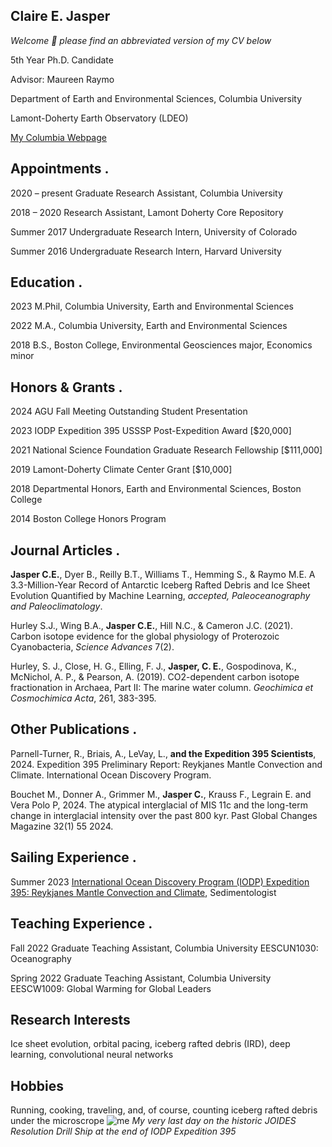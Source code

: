 ## Claire E. Jasper 
*Welcome :wave: please find an abbreviated version of my CV below*

5th Year Ph.D. Candidate

Advisor: Maureen Raymo 

Department of Earth and Environmental Sciences, Columbia University 

Lamont-Doherty Earth Observatory (LDEO) 

[My Columbia Webpage](https://people.climate.columbia.edu/users/profile/claire-elizabeth-jasper/) 

## Appointments                                                                                                                                              .
2020 – present  Graduate Research Assistant, Columbia University

2018 – 2020     Research Assistant, Lamont Doherty Core Repository

Summer 2017    Undergraduate Research Intern, University of Colorado

Summer 2016		Undergraduate Research Intern, Harvard University 

## Education                                                                                                                                                      .
2023	M.Phil, Columbia University, Earth and Environmental Sciences

2022 	M.A., Columbia University, Earth and Environmental Sciences 

2018	B.S., Boston College, Environmental Geosciences major, Economics minor 

## Honors & Grants                                                                                                                                         .
2024	AGU Fall Meeting Outstanding Student Presentation 

2023	IODP Expedition 395 USSSP Post-Expedition Award [$20,000]

2021	National Science Foundation Graduate Research Fellowship [$111,000]

2019 	Lamont-Doherty Climate Center Grant [$10,000]

2018 	Departmental Honors, Earth and Environmental Sciences, Boston College 

2014	Boston College Honors Program 

## Journal Articles                                                                                                                                            .                 
**Jasper C.E.**, Dyer B., Reilly B.T., Williams T., Hemming S., & Raymo M.E. A 3.3-Million-Year Record of Antarctic Iceberg Rafted Debris and Ice Sheet Evolution Quantified by Machine Learning, *accepted, Paleoceanography and Paleoclimatology*. 

Hurley S.J., Wing B.A., **Jasper C.E.**, Hill N.C., & Cameron J.C. (2021). Carbon isotope evidence for the global physiology of Proterozoic Cyanobacteria, *Science Advances* 7(2). 

Hurley, S. J., Close, H. G., Elling, F. J., **Jasper, C. E.**, Gospodinova, K., McNichol, A. P., & Pearson, A. (2019). CO2-dependent carbon isotope fractionation in Archaea, Part II: The marine water column. *Geochimica et Cosmochimica Acta*, 261, 383-395. 

## Other Publications                                                                                                                                      .                 
Parnell-Turner, R., Briais, A., LeVay, L., **and the Expedition 395 Scientists**, 2024. Expedition 395 Preliminary Report: Reykjanes Mantle Convection and Climate. International Ocean Discovery Program.

Bouchet M., Donner A., Grimmer M., **Jasper C.**, Krauss F., Legrain E. and Vera Polo P, 2024. The atypical interglacial of MIS 11c and the long-term change in interglacial intensity over the past 800 kyr. Past Global Changes Magazine 32(1) 55 2024.

## Sailing Experience                                                                                                                                       .
Summer 2023	[International Ocean Discovery Program (IODP) Expedition 395: Reykjanes Mantle Convection and Climate](https://iodp.tamu.edu/scienceops/expeditions/reykjanes_mantle_convection_and_climate.html), Sedimentologist 

## Teaching Experience                                                                                                                                   .
Fall 2022	Graduate Teaching Assistant, Columbia University EESCUN1030: Oceanography 

Spring 2022	Graduate Teaching Assistant, Columbia University EESCW1009: Global Warming for Global Leaders 

## Research Interests
Ice sheet evolution, orbital pacing, iceberg rafted debris (IRD), deep learning, convolutional neural networks

## Hobbies 
Running, cooking, traveling, and, of course, counting iceberg rafted debris under the microscrope
![me](IMG_3872.jpg)
*My very last day on the historic JOIDES Resolution Drill Ship at the end of IODP Expedition 395*
